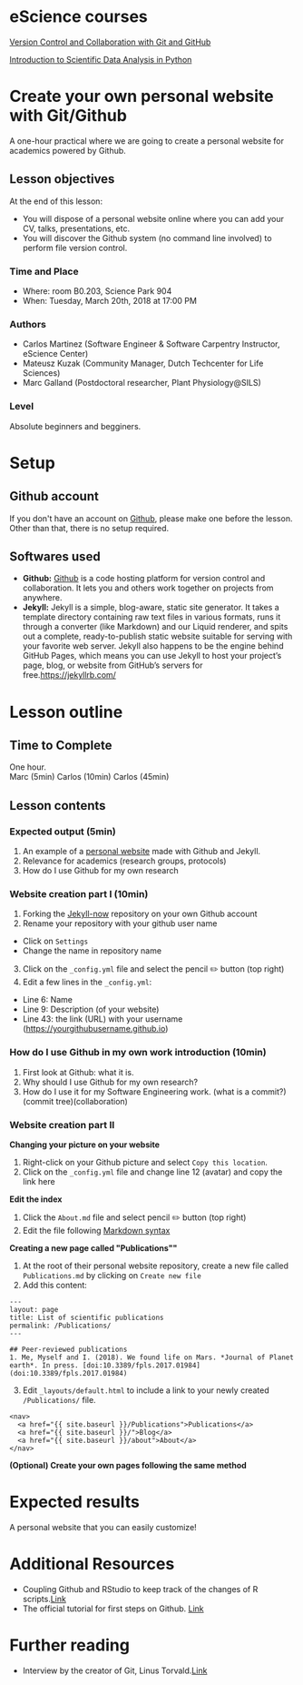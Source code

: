 # eScience courses
[Version  Control and Collaboration with Git and GitHub](https://www.eventbrite.nl/e/tickets-version-control-and-collaboration-with-git-and-github-42978307274)

[Introduction  to Scientific Data Analysis in Python](https://www.eventbrite.nl/e/tickets-introduction-to-scientific-data-analysis-in-python-42978185911)
 
# Create your own personal website with Git/Github
A one-hour practical where we are going to create a personal website for academics powered by Github. 

## Lesson objectives
At the end of this lesson:
- You will dispose of a personal website online where you can add your CV, talks, presentations, etc.
- You will discover the Github system (no command line involved) to perform file version control. 

### Time and Place
- Where: room B0.203, Science Park 904  
- When:  Tuesday, March 20th, 2018 at 17:00 PM

### Authors
- Carlos Martinez (Software Engineer & Software Carpentry Instructor, eScience Center)
- Mateusz Kuzak (Community Manager, Dutch Techcenter for Life Sciences)
- Marc Galland (Postdoctoral researcher, Plant Physiology@SILS)

### Level
Absolute beginners and begginers.  

# Setup

## Github account
If you don't have an account on [Github](https://github.com/), please make one before the lesson. Other than that, there is no setup required. 

## Softwares used
- __Github:__ [Github](https://github.com/) is a code hosting platform for version control and collaboration. It lets you and others work together on projects from anywhere.
- __Jekyll:__ Jekyll is a simple, blog-aware, static site generator. It takes a template directory containing raw text files in various formats, runs it through a converter (like Markdown) and our Liquid renderer, and spits out a complete, ready-to-publish static website suitable for serving with your favorite web server. Jekyll also happens to be the engine behind GitHub Pages, which means you can use Jekyll to host your project’s page, blog, or website from GitHub’s servers for free.https://jekyllrb.com/

# Lesson outline
## Time to Complete
One hour.  
Marc (5min)
Carlos (10min)
Carlos (45min)

## Lesson contents
### Expected output (5min)
1. An example of a [personal website](https://www.mgalland.info) made with Github and Jekyll.
2. Relevance for academics (research groups, protocols)
3. How do I use Github for my own research

### Website creation part I (10min)
1. Forking the [Jekyll-now](https://github.com/barryclark/jekyll-now) repository on your own Github account
2. Rename your repository with your github user name
  - Click on ``Settings``
  - Change the name in repository name
3. Click on the ``_config.yml`` file and select the pencil :pencil2: button (top right)
4. Edit a few lines in the ``_config.yml``:
  - Line 6: Name
  - Line 9: Description (of your website)
  - Line 43: the link (URL) with your username (https://yourgithubusername.github.io)

### How do I use Github in my own work introduction (10min)
1. First look at Github: what it is. 
2. Why should I use Github for my own research?
3. How do I use it for my Software Engineering work.
(what is a commit?)(commit tree)(collaboration)

### Website creation part II
**Changing your picture on your website**
1. Right-click on your Github picture and select ``Copy this location``. 
2. Click on the ``_config.yml`` file and change line 12 (avatar) and copy the link here 

**Edit the index**
1. Click the ``About.md`` file and select pencil :pencil2: button (top right)
2. Edit the file following [Markdown syntax](https://github.com/adam-p/markdown-here/wiki/Markdown-Cheatsheet)

**Creating a new page called "Publications""**
1. At the root of their personal website repository, create a new file called ``Publications.md`` by clicking on ``Create new file``  
2. Add this content:
```
---
layout: page
title: List of scientific publications
permalink: /Publications/
---

## Peer-reviewed publications
1. Me, Myself and I. (2018). We found life on Mars. *Journal of Planet earth*. In press. [doi:10.3389/fpls.2017.01984](doi:10.3389/fpls.2017.01984)
```
3. Edit `_layouts/default.html` to include a link to your newly created `/Publications/` file.
```
<nav>
  <a href="{{ site.baseurl }}/Publications">Publications</a>
  <a href="{{ site.baseurl }}/">Blog</a>
  <a href="{{ site.baseurl }}/about">About</a>
</nav>
```

**(Optional) Create your own pages following the same method**

# Expected results 
A personal website that you can easily customize!

# Additional Resources 
- Coupling Github and RStudio to keep track of the changes of R scripts.[Link](http://r-pkgs.had.co.nz/git.html)
- The official tutorial for first steps on Github. [Link](https://guides.github.com/activities/hello-world/)

# Further reading
- Interview by the creator of Git, Linus Torvald.[Link](http://www.linuxfoundation.org/blog/10-years-of-git-an-interview-with-git-creator-linus-torvalds/) 

